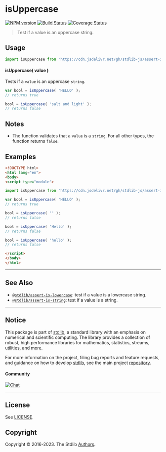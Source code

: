 <!--

@license Apache-2.0

Copyright (c) 2018 The Stdlib Authors.

Licensed under the Apache License, Version 2.0 (the "License");
you may not use this file except in compliance with the License.
You may obtain a copy of the License at

   http://www.apache.org/licenses/LICENSE-2.0

Unless required by applicable law or agreed to in writing, software
distributed under the License is distributed on an "AS IS" BASIS,
WITHOUT WARRANTIES OR CONDITIONS OF ANY KIND, either express or implied.
See the License for the specific language governing permissions and
limitations under the License.

-->

# isUppercase

[![NPM version][npm-image]][npm-url] [![Build Status][test-image]][test-url] [![Coverage Status][coverage-image]][coverage-url] <!-- [![dependencies][dependencies-image]][dependencies-url] -->

> Test if a value is an uppercase string.



<section class="usage">

## Usage

```javascript
import isUppercase from 'https://cdn.jsdelivr.net/gh/stdlib-js/assert-is-uppercase@esm/index.mjs';
```

#### isUppercase( value )

Tests if a `value` is an uppercase `string`.

```javascript
var bool = isUppercase( 'HELLO' );
// returns true

bool = isUppercase( 'salt and light' );
// returns false
```

</section>

<!-- /.usage -->

<section class="notes">

## Notes

-   The function validates that a `value` is a `string`. For all other types, the function returns `false`.

</section>

<!-- /.notes -->

<section class="examples">

## Examples

<!-- eslint no-undef: "error" -->

```html
<!DOCTYPE html>
<html lang="en">
<body>
<script type="module">

import isUppercase from 'https://cdn.jsdelivr.net/gh/stdlib-js/assert-is-uppercase@esm/index.mjs';

var bool = isUppercase( 'HELLO' );
// returns true

bool = isUppercase( '' );
// returns false

bool = isUppercase( 'Hello' );
// returns false

bool = isUppercase( 'hello' );
// returns false

</script>
</body>
</html>
```

</section>

<!-- /.examples -->



<!-- Section for related `stdlib` packages. Do not manually edit this section, as it is automatically populated. -->

<section class="related">

* * *

## See Also

-   <span class="package-name">[`@stdlib/assert-is-lowercase`][@stdlib/assert/is-lowercase]</span><span class="delimiter">: </span><span class="description">test if a value is a lowercase string.</span>
-   <span class="package-name">[`@stdlib/assert-is-string`][@stdlib/assert/is-string]</span><span class="delimiter">: </span><span class="description">test if a value is a string.</span>

</section>

<!-- /.related -->

<!-- Section for all links. Make sure to keep an empty line after the `section` element and another before the `/section` close. -->


<section class="main-repo" >

* * *

## Notice

This package is part of [stdlib][stdlib], a standard library with an emphasis on numerical and scientific computing. The library provides a collection of robust, high performance libraries for mathematics, statistics, streams, utilities, and more.

For more information on the project, filing bug reports and feature requests, and guidance on how to develop [stdlib][stdlib], see the main project [repository][stdlib].

#### Community

[![Chat][chat-image]][chat-url]

---

## License

See [LICENSE][stdlib-license].


## Copyright

Copyright &copy; 2016-2023. The Stdlib [Authors][stdlib-authors].

</section>

<!-- /.stdlib -->

<!-- Section for all links. Make sure to keep an empty line after the `section` element and another before the `/section` close. -->

<section class="links">

[npm-image]: http://img.shields.io/npm/v/@stdlib/assert-is-uppercase.svg
[npm-url]: https://npmjs.org/package/@stdlib/assert-is-uppercase

[test-image]: https://github.com/stdlib-js/assert-is-uppercase/actions/workflows/test.yml/badge.svg?branch=main
[test-url]: https://github.com/stdlib-js/assert-is-uppercase/actions/workflows/test.yml?query=branch:main

[coverage-image]: https://img.shields.io/codecov/c/github/stdlib-js/assert-is-uppercase/main.svg
[coverage-url]: https://codecov.io/github/stdlib-js/assert-is-uppercase?branch=main

<!--

[dependencies-image]: https://img.shields.io/david/stdlib-js/assert-is-uppercase.svg
[dependencies-url]: https://david-dm.org/stdlib-js/assert-is-uppercase/main

-->

[chat-image]: https://img.shields.io/gitter/room/stdlib-js/stdlib.svg
[chat-url]: https://app.gitter.im/#/room/#stdlib-js_stdlib:gitter.im

[stdlib]: https://github.com/stdlib-js/stdlib

[stdlib-authors]: https://github.com/stdlib-js/stdlib/graphs/contributors

[cli-section]: https://github.com/stdlib-js/assert-is-uppercase#cli
[cli-url]: https://github.com/stdlib-js/assert-is-uppercase/tree/cli
[@stdlib/assert-is-uppercase]: https://github.com/stdlib-js/assert-is-uppercase/tree/main

[umd]: https://github.com/umdjs/umd
[es-module]: https://developer.mozilla.org/en-US/docs/Web/JavaScript/Guide/Modules

[deno-url]: https://github.com/stdlib-js/assert-is-uppercase/tree/deno
[umd-url]: https://github.com/stdlib-js/assert-is-uppercase/tree/umd
[esm-url]: https://github.com/stdlib-js/assert-is-uppercase/tree/esm
[branches-url]: https://github.com/stdlib-js/assert-is-uppercase/blob/main/branches.md

[stdlib-license]: https://raw.githubusercontent.com/stdlib-js/assert-is-uppercase/main/LICENSE

[standard-streams]: https://en.wikipedia.org/wiki/Standard_streams

[mdn-regexp]: https://developer.mozilla.org/en-US/docs/Web/JavaScript/Guide/Regular_Expressions

<!-- <related-links> -->

[@stdlib/assert/is-lowercase]: https://github.com/stdlib-js/assert-is-lowercase/tree/esm

[@stdlib/assert/is-string]: https://github.com/stdlib-js/assert-is-string/tree/esm

<!-- </related-links> -->

</section>

<!-- /.links -->
